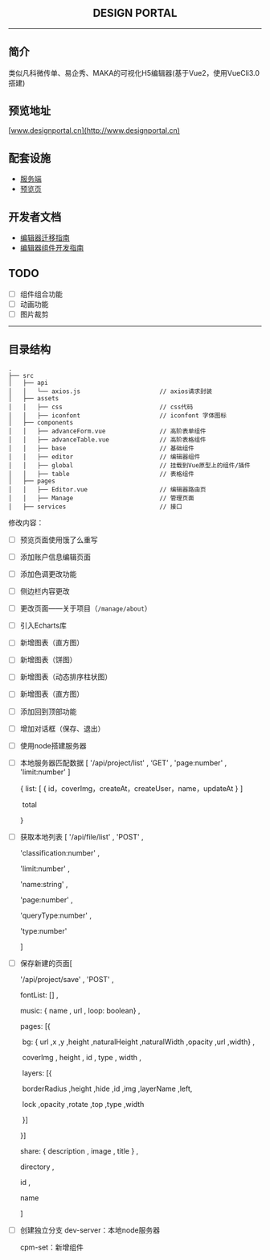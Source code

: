 <h2 align="center">
 DESIGN PORTAL
</h2>

----

## 简介
类似凡科微传单、易企秀、MAKA的可视化H5编辑器(基于Vue2，使用VueCli3.0搭建)

## 预览地址
[www.designportal.cn](http://www.designportal.cn)

## 配套设施
- [服务端](https://github.com/DESIGN-PORTAL/DESIGNPORTAL-BE)
- [预览页](https://github.com/DESIGN-PORTAL/DESIGNPORTAL-VIEWER)

## 开发者文档
- [编辑器迁移指南](./guides/编辑器迁移指南.md)
- [编辑器组件开发指南](./guides/编辑器组件开发指南.md)

## TODO
  + [ ] 组件组合功能
  + [ ] 动画功能
  + [ ] 图片裁剪

----
## 目录结构
```
.
├── src
│   ├── api
│   │   └── axios.js                      // axios请求封装
│   ├── assets
│   │   ├── css                           // css代码
│   │   ├── iconfont                      // iconfont 字体图标
│   ├── components
│   │   ├── advanceForm.vue               // 高阶表单组件
│   │   ├── advanceTable.vue              // 高阶表格组件
│   │   ├── base                          // 基础组件
│   │   ├── editor                        // 编辑器组件
│   │   ├── global                        // 挂载到Vue原型上的组件/插件
│   │   ├── table                         // 表格组件
│   ├── pages
│   │   ├── Editor.vue                    // 编辑器路由页
│   │   ├── Manage                        // 管理页面
│   ├── services                          // 接口
```

修改内容：

- [ ] 预览页面使用饿了么重写

- [ ] 添加账户信息编辑页面

- [ ] 添加色调更改功能

- [ ] 侧边栏内容更改

- [ ] 更改页面——关于项目（`/manage/about`）

- [ ] 引入Echarts库

- [ ] 新增图表（直方图）

- [ ] 新增图表（饼图）

- [ ] 新增图表（动态排序柱状图）

- [ ] 新增图表（直方图）

- [ ] 添加回到顶部功能

- [ ] 增加对话框（保存、退出）

- [ ] 使用node搭建服务器

- [ ] 本地服务器匹配数据 [ '/api/project/list' , ‘GET’ , 'page:number' , 'limit:number' ]

  {
  	list: [ { id，coverImg，createAt，createUser，name，updateAt } ]

  ​	total

  }

- [ ] 获取本地列表 [ 
  '/api/file/list' , 'POST' , 

  'classification:number' , 

  'limit:number' , 

  'name:string' , 

  'page:number' ,

  'queryType:number' ,

  'type:number'

  ] 

- [ ] 保存新建的页面[

  '/api/project/save' , 'POST' , 

  fontList: [] ,

  music: { name , url , loop: boolean} ,

  pages: [{

  ​	bg: { url ,x ,y ,height ,naturalHeight ,naturalWidth ,opacity ,url ,width} ,

  ​	coverImg , height , id , type , width , 

  ​	layers: [{

  ​		borderRadius ,height ,hide ,id ,img ,layerName ,left,

  ​		lock ,opacity ,rotate ,top ,type ,width

  ​	}]

  }]

  share: { description , image , title } ,

  directory ,

  id ,

  name

  ]

- [ ] 创建独立分支
  dev-server：本地node服务器

  cpm-set：新增组件



